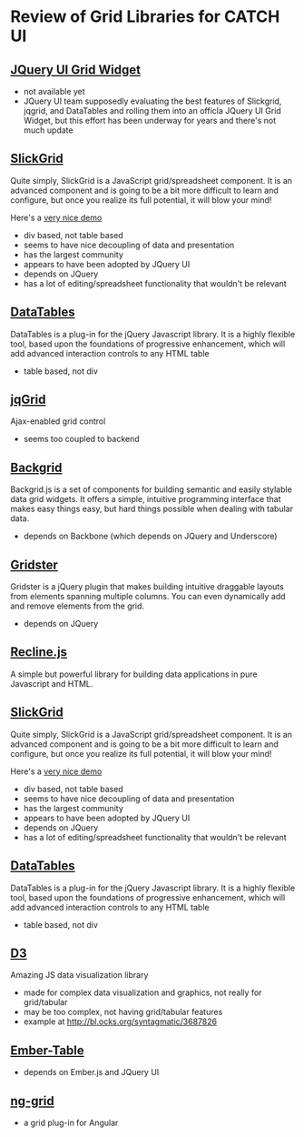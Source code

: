 
# Review of Grid Libraries for CATCH UI

## [JQuery UI Grid Widget](http://wiki.jqueryui.com/w/page/34246941/Grid)

- not available yet
- JQuery UI team supposedly evaluating the best features of Slickgrid, jqgrid, and DataTables and rolling them into an officla JQuery UI Grid Widget, but this effort has been underway for years and there's not much update


## [SlickGrid](https://github.com/mleibman/SlickGrid/wiki)

Quite simply, SlickGrid is a JavaScript grid/spreadsheet component.
It is an advanced component and is going to be a bit more difficult to learn and configure, but once you realize its full potential, it will blow your mind!

Here's a [very nice demo](http://mleibman.github.io/SlickGrid/examples/example-grouping)

- div based, not table based
- seems to have nice decoupling of data and presentation
- has the largest community
- appears to have been adopted by JQuery UI
- depends on JQuery
- has a lot of editing/spreadsheet functionality that wouldn't be relevant

## [DataTables](http://www.datatables.net/)

DataTables is a plug-in for the jQuery Javascript library. It is a highly flexible tool, based upon the foundations of progressive enhancement, which will add advanced interaction controls to any HTML table

- table based, not div

## [jqGrid](https://github.com/tonytomov/jqGrid)

Ajax-enabled grid control

- seems too coupled to backend


## [Backgrid](https://github.com/wyuenho/backgrid)

Backgrid.js is a set of components for building semantic and easily stylable data grid widgets. It offers a simple, intuitive programming interface that makes easy things easy, but hard things possible when dealing with tabular data.

- depends on Backbone (which depends on JQuery and Underscore)


## [Gridster](https://github.com/ducksboard/gridster.js)

Gridster is a jQuery plugin that makes building intuitive draggable layouts from elements spanning multiple columns. You can even dynamically add and remove elements from the grid.

- depends on JQuery

## [Recline.js](https://github.com/okfn/recline/)

A simple but powerful library for building data applications in pure Javascript and HTML.



## [SlickGrid](https://github.com/mleibman/SlickGrid/wiki)

Quite simply, SlickGrid is a JavaScript grid/spreadsheet component.
It is an advanced component and is going to be a bit more difficult to learn and configure, but once you realize its full potential, it will blow your mind!

Here's a [very nice demo](http://mleibman.github.io/SlickGrid/examples/example-grouping)

- div based, not table based
- seems to have nice decoupling of data and presentation
- has the largest community
- appears to have been adopted by JQuery UI
- depends on JQuery
- has a lot of editing/spreadsheet functionality that wouldn't be relevant

## [DataTables](http://www.datatables.net/)

DataTables is a plug-in for the jQuery Javascript library. It is a highly flexible tool, based upon the foundations of progressive enhancement, which will add advanced interaction controls to any HTML table

- table based, not div


## [D3](https://github.com/mbostock/d3)

Amazing JS data visualization library

- made for complex data visualization and graphics, not really for grid/tabular
- may be too complex, not having grid/tabular features
- example at http://bl.ocks.org/syntagmatic/3687826


## [Ember-Table](https://github.com/addepar/ember-table)

- depends on Ember.js and JQuery UI

## [ng-grid](http://angular-ui.github.io/ng-grid/)

- a grid plug-in for Angular
